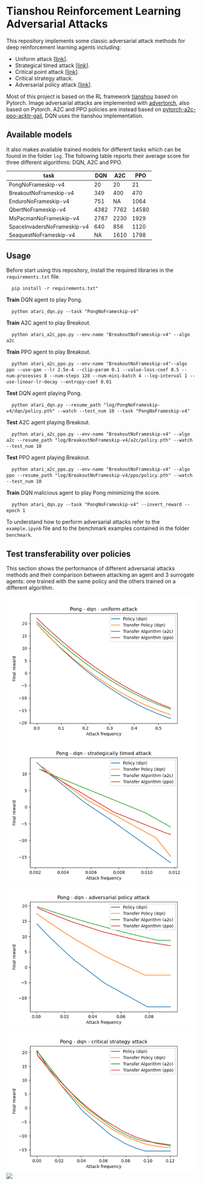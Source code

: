 # Tianshou Reinforcement Learning Adversarial Attacks
This repository implements some classic adversarial attack methods for deep reinforcement learning agents including:
- Uniform attack [[link](https://arxiv.org/abs/1702.02284)].
- Strategical timed attack [[link](https://www.ijcai.org/Proceedings/2017/0525.pdf)].
- Critical point attack [[link](https://arxiv.org/abs/2005.07099)].
- Critical strategy attack.
- Adversarial policy attack [[link](https://arxiv.org/abs/1905.10615)].

Most of this project is based on the RL framework [tianshou](https://github.com/thu-ml/tianshou) based on Pytorch. Image adversarial attacks are implemented with [advertorch](https://github.com/BorealisAI/advertorch), also based on Pytorch. A2C and PPO policies are instead based on [pytorch-a2c-ppo-acktr-gail](https://github.com/ikostrikov/pytorch-a2c-ppo-acktr-gail), DQN uses the tianshou implementation.

## Available models
It also makes available trained models for different tasks which can be found in the folder `log`. The following table reports their average score for three different algorithms: DQN, A2C and PPO.

| task                        | DQN   | A2C   | PPO   |
|-----------------------------|-------|-------|-------|
| PongNoFrameskip-v4          | 20    | 20    | 21    |
| BreakoutNoFrameskip-v4      | 349   | 400   | 470   |
| EnduroNoFrameskip-v4        | 751   | NA    | 1064  |
| QbertNoFrameskip-v4         | 4382  | 7762  | 14580 | 
| MsPacmanNoFrameskip-v4      | 2787  | 2230  | 1929  |
| SpaceInvadersNoFrameskip-v4 | 640   | 856   | 1120  |
| SeaquestNoFrameskip-v4      | NA    | 1610  | 1798  |

## Usage
Before start using this repository, install the required libraries in the `requirements.txt` file.
```
  pip install -r requirements.txt"
```
**Train** DQN agent to play Pong.
```
  python atari_dqn.py --task "PongNoFrameskip-v4"
```
**Train** A2C agent to play Breakout.
```
  python atari_a2c_ppo.py --env-name "BreakoutNoFrameskip-v4" --algo a2c
```
**Train** PPO agent to play Breakout.
```
  python atari_a2c_ppo.py --env-name "BreakoutNoFrameskip-v4"--algo ppo --use-gae --lr 2.5e-4 --clip-param 0.1 --value-loss-coef 0.5 --num-processes 8 --num-steps 128 --num-mini-batch 4 --log-interval 1 --use-linear-lr-decay --entropy-coef 0.01
```
**Test** DQN agent playing Pong.
```
  python atari_dqn.py --resume_path "log/PongNoFrameskip-v4/dqn/policy.pth" --watch --test_num 10 --task "PongNoFrameskip-v4"
```
**Test** A2C agent playing Breakout.
```
  python atari_a2c_ppo.py --env-name "BreakoutNoFrameskip-v4" --algo a2c --resume_path "log/BreakoutNoFrameskip-v4/a2c/policy.pth" --watch --test_num 10
```
**Test** PPO agent playing Breakout.
```
  python atari_a2c_ppo.py --env-name "BreakoutNoFrameskip-v4" --algo ppo --resume_path "log/BreakoutNoFrameskip-v4/ppo/policy.pth" --watch --test_num 10
```
**Train** DQN malicious agent to play Pong minimizing the score.
```
  python atari_dqn.py --task "PongNoFrameskip-v4" --invert_reward --epoch 1
```
To understand how to perform adversarial attacks refer to the `example.ipynb` file and to the benchmark examples contained in the folder `benchmark`.

## Test transferability over policies
This section shows the performance of different adversarial attacks methods and their comparison between attacking an agent and 3 surrogate agents: one trained with the same policy and the others trained on a different algorithm.

![](results/dqn/dqn-pong-uniform.png)
![](results/dqn/dqn-pong-strategically_timed.png)
![](results/dqn/dqn-pong-adversarial_policy.png)
![](results/dqn/dqn-pong-critical_strategy.png)
![](results/dqn/dqn-pong-critical_attack.png)
